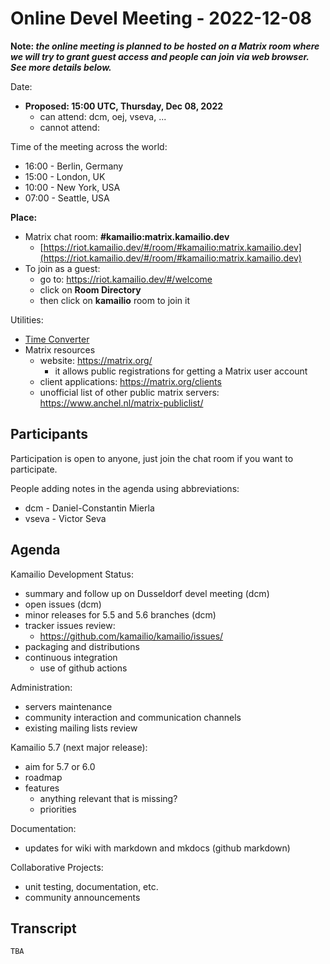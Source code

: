 # Online Devel Meeting - 2022-12-08

**Note: *the online meeting is planned to be hosted on a Matrix room
where we will try to grant guest access and people can join via web
browser. See more details below.***

Date:

-   **Proposed: 15:00 UTC, Thursday, Dec 08, 2022**
    -   can attend: dcm, oej, vseva, ...
    -   cannot attend:

Time of the meeting across the world:

-   16:00 - Berlin, Germany
-   15:00 - London, UK
-   10:00 - New York, USA
-   07:00 - Seattle, USA

**Place:**

-   Matrix chat room: **#kamailio:matrix.kamailio.dev**
    -   [https://riot.kamailio.dev/#/room/#kamailio:matrix.kamailio.dev](https://riot.kamailio.dev/#/room/#kamailio:matrix.kamailio.dev)
-   To join as a guest:
    -   go to: <https://riot.kamailio.dev/#/welcome>
    -   click on **Room Directory**
    -   then click on **kamailio** room to join it

Utilities:

-   [Time
    Converter](http://www.timeanddate.com/worldclock/converter.html)
-   Matrix resources
    -   website: <https://matrix.org/>
        -   it allows public registrations for getting a Matrix user
            account
    -   client applications: <https://matrix.org/clients>
    -   unofficial list of other public matrix servers:
        <https://www.anchel.nl/matrix-publiclist/>

## Participants

Participation is open to anyone, just join the chat room if you want to
participate.

People adding notes in the agenda using abbreviations:

-   dcm - Daniel-Constantin Mierla
-   vseva - Victor Seva

## Agenda

Kamailio Development Status:

-   summary and follow up on Dusseldorf devel meeting (dcm)
-   open issues (dcm)
-   minor releases for 5.5 and 5.6 branches (dcm)
-   tracker issues review:
    -   <https://github.com/kamailio/kamailio/issues/>
-   packaging and distributions
-   continuous integration
    -   use of github actions

Administration:

-   servers maintenance
-   community interaction and communication channels
-   existing mailing lists review

Kamailio 5.7 (next major release):

-   aim for 5.7 or 6.0
-   roadmap
-   features
    -   anything relevant that is missing?
    -   priorities

Documentation:

-   updates for wiki with markdown and mkdocs (github markdown)

Collaborative Projects:

-   unit testing, documentation, etc.
-   community announcements

## Transcript

```
TBA
```
